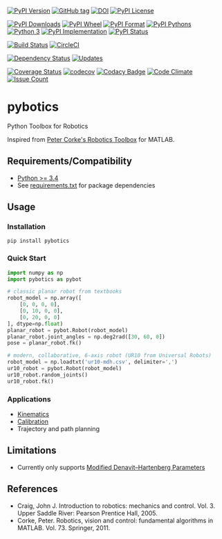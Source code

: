 [![PyPI Version](https://img.shields.io/pypi/v/pybotics.svg)](https://pypi.python.org/pypi/pybotics)
[![GitHub tag](https://img.shields.io/github/tag/nnadeau/pybotics.svg?maxAge=2592000?style=flat-square)](https://github.com/nnadeau/pybotics/releases)
[![DOI](https://zenodo.org/badge/66797360.svg)](https://zenodo.org/badge/latestdoi/66797360)
[![PyPI License](https://img.shields.io/pypi/l/pybotics.svg)](https://pypi.python.org/pypi/pybotics)

[![PyPI Downloads](https://img.shields.io/pypi/dm/pybotics.svg)](https://pypi.python.org/pypi/pybotics)
[![PyPI Wheel](https://img.shields.io/pypi/wheel/pybotics.svg)](https://pypi.python.org/pypi/pybotics)
[![PyPI Format](https://img.shields.io/pypi/format/pybotics.svg)](https://pypi.python.org/pypi/pybotics)
[![PyPI Pythons](https://img.shields.io/pypi/pyversions/pybotics.svg)](https://pypi.python.org/pypi/pybotics)
[![Python 3](https://pyup.io/repos/github/nnadeau/pybotics/python-3-shield.svg)](https://pyup.io/repos/github/nnadeau/pybotics/)
[![PyPI Implementation](https://img.shields.io/pypi/implementation/pybotics.svg)](https://pypi.python.org/pypi/pybotics)
[![PyPI Status](https://img.shields.io/pypi/status/pybotics.svg)](https://pypi.python.org/pypi/pybotics)

[![Build Status](https://travis-ci.org/nnadeau/pybotics.svg?branch=master)](https://travis-ci.org/nnadeau/pybotics)
[![CircleCI](https://circleci.com/gh/nnadeau/pybotics/tree/master.svg?style=svg)](https://circleci.com/gh/nnadeau/pybotics/tree/master)

[![Dependency Status](https://www.versioneye.com/user/projects/57d87a4a7129660045cf3a58/badge.svg?style=flat-square)](https://www.versioneye.com/user/projects/57d87a4a7129660045cf3a58)
[![Updates](https://pyup.io/repos/github/nnadeau/pybotics/shield.svg)](https://pyup.io/repos/github/nnadeau/pybotics/)


[![Coverage Status](https://coveralls.io/repos/github/nnadeau/pybotics/badge.svg?branch=master)](https://coveralls.io/github/nnadeau/pybotics?branch=master)
[![codecov](https://codecov.io/gh/nnadeau/pybotics/branch/master/graph/badge.svg)](https://codecov.io/gh/nnadeau/pybotics)
[![Codacy Badge](https://api.codacy.com/project/badge/Grade/9d4f77b167874a049e97731181e2b53a)](https://www.codacy.com/app/nicholas-nadeau/pybotics?utm_source=github.com&amp;utm_medium=referral&amp;utm_content=nnadeau/pybotics&amp;utm_campaign=Badge_Grade)
[![Code Climate](https://codeclimate.com/github/nnadeau/pybotics/badges/gpa.svg)](https://codeclimate.com/github/nnadeau/pybotics)
[![Issue Count](https://codeclimate.com/github/nnadeau/pybotics/badges/issue_count.svg)](https://codeclimate.com/github/nnadeau/pybotics)

# pybotics
Python Toolbox for Robotics

Inspired from [Peter Corke's Robotics Toolbox](http://www.petercorke.com/Robotics_Toolbox.html) for MATLAB.

## Requirements/Compatibility
- [Python >= 3.4](https://travis-ci.org/nnadeau/pybotics)
- See [requirements.txt](requirements.txt) for package dependencies

## Usage
### Installation
```
pip install pybotics
```

### Quick Start
```python
import numpy as np
import pybotics as pybot

# classic planar robot from textbooks
robot_model = np.array([
    [0, 0, 0, 0],
    [0, 10, 0, 0],
    [0, 20, 0, 0]
], dtype=np.float)
planar_robot = pybot.Robot(robot_model)
planar_robot.joint_angles = np.deg2rad([30, 60, 0])
pose = planar_robot.fk()

# modern, collaborative, 6-axis robot (UR10 from Universal Robots)
robot_model = np.loadtxt('ur10-mdh.csv', delimiter=',')
ur10_robot = pybot.Robot(robot_model)
ur10_robot.random_joints()
ur10_robot.fk()
```

### Applications
- [Kinematics](https://github.com/nnadeau/pybotics/blob/master/examples/example_kinematics.ipynb)
- [Calibration](https://github.com/nnadeau/pybotics/blob/master/examples/example_calibration.ipynb)
- Trajectory and path planning

## Limitations
- Currently only supports [Modified Denavit–Hartenberg Parameters](https://en.wikipedia.org/wiki/Denavit%E2%80%93Hartenberg_parameters#Modified_DH_parameters)

## References
- Craig, John J. Introduction to robotics: mechanics and control. Vol. 3. Upper Saddle River: Pearson Prentice Hall, 2005.
- Corke, Peter. Robotics, vision and control: fundamental algorithms in MATLAB. Vol. 73. Springer, 2011.
